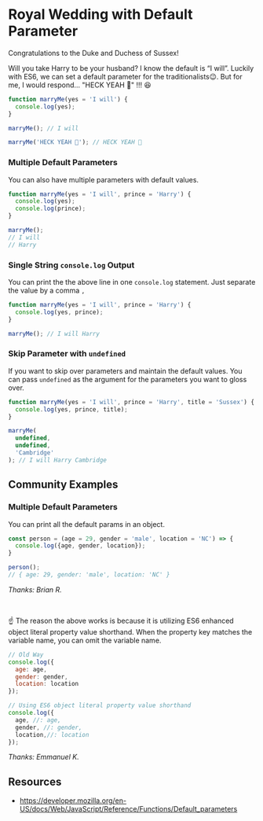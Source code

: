 # Royal Wedding with Default Parameter

Congratulations to the Duke and Duchess of Sussex!

Will you take Harry to be your husband? I know the default is “I will”. Luckily with ES6, we can set a default parameter for the traditionalists😉. But for me, I would respond… "HECK YEAH 💋" !!! 😆

```javascript
function marryMe(yes = 'I will') {
  console.log(yes);
}

marryMe(); // I will

marryMe('HECK YEAH 💋'); // HECK YEAH 💋
```

### Multiple Default Parameters

You can also have multiple parameters with default values.

```javascript
function marryMe(yes = 'I will', prince = 'Harry') {
  console.log(yes);
  console.log(prince);
}

marryMe();
// I will
// Harry
``` 

### Single String `console.log` Output

You can print the the above line in one `console.log` statement.
Just separate the value by a comma `,`

```javascript
function marryMe(yes = 'I will', prince = 'Harry') {
  console.log(yes, prince);
}

marryMe(); // I will Harry
```

### Skip Parameter with `undefined` 

If you want to skip over parameters and maintain the default values. You can pass `undefined` as the argument for the parameters you want to gloss over.

```javascript
function marryMe(yes = 'I will', prince = 'Harry', title = 'Sussex') {
  console.log(yes, prince, title);
}

marryMe(
  undefined,
  undefined,
  'Cambridge'
); // I will Harry Cambridge
```

## Community Examples

### Multiple Default Parameters

You can print all the default params in an object.

```js
const person = (age = 29, gender = 'male', location = 'NC') => {
  console.log({age, gender, location});
}

person();
// { age: 29, gender: 'male', location: 'NC' }
```

_Thanks: Brian R._

<br>

☝️ The reason the above works is because it is utilizing ES6 enhanced object literal property value shorthand. When the property key matches the variable name, you can omit the variable name.

```javascript
// Old Way
console.log({
  age: age, 
  gender: gender, 
  location: location
});

// Using ES6 object literal property value shorthand
console.log({
  age, //: age, 
  gender, //: gender, 
  location,//: location
});
```

_Thanks: Emmanuel K._


## Resources

- https://developer.mozilla.org/en-US/docs/Web/JavaScript/Reference/Functions/Default_parameters
